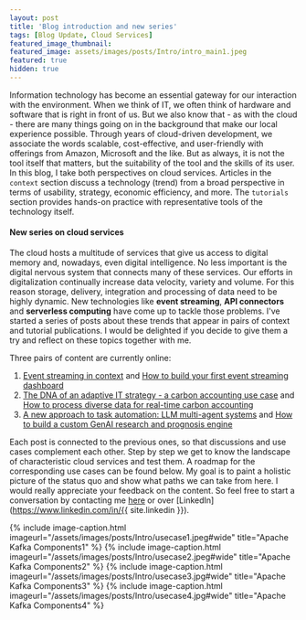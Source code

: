 ```yaml
---
layout: post
title: 'Blog introduction and new series'
tags: [Blog Update, Cloud Services]
featured_image_thumbnail:  
featured_image: assets/images/posts/Intro/intro_main1.jpeg
featured: true
hidden: true
---
```


Information technology has become an essential gateway for our interaction with the environment. When we think of IT, we often think of hardware and software that is right in front of us. But we also know that - as with the cloud - there are many things going on in the background that make our local experience possible. Through years of cloud-driven development, we associate the words scalable, cost-effective, and user-friendly with offerings from Amazon, Microsoft and the like. But as always, it is not the tool itself that matters, but the suitability of the tool and the skills of its user. In this blog, I take both perspectives on cloud services. Articles in the `context` section discuss a technology (trend) from a broad perspective in terms of usability, strategy, economic efficiency, and more. The `tutorials` section provides hands-on practice with representative tools of the technology itself.


#### New series on cloud services
The cloud hosts a multitude of services that give us access to digital memory and, nowadays, even digital intelligence. No less important is the digital nervous system that connects many of these services. Our efforts in digitalization continually increase data velocity, variety and volume. For this reason storage, delivery, integration and processing of data need to be highly dynamic. New technologies like **event streaming**, **API connectors** and **serverless computing** have come up to tackle those problems. I've started a series of posts about these trends that appear in pairs of context and tutorial publications. I would be delighted if you decide to give them a try and reflect on these topics together with me. 


Three pairs of content are currently online:
1. [Event streaming in context](https://simon.richebaecher.org/event-streaming-context) and [How to build your first event streaming dashboard](https://simon.richebaecher.org/streaming-dashboard-tutorial)
2. [The DNA of an adaptive IT strategy - a carbon accounting use case](http://simon.richebaecher.org/connectors-schemas-context-1) and [How to process diverse data for real-time carbon accounting](https://simon.richebaecher.org/integration-processing-tutorial)
3. [A new approach to task automation: LLM multi-agent systems](https://simon.richebaecher.org/serverless-orchestration-context) and [How to build a custom GenAI research and prognosis engine](https://simon.richebaecher.org/scalable-agents-tutorial) 

Each post is connected to the previous ones, so that discussions and use cases complement each other. Step by step we get to know the landscape of characteristic cloud services and test them. A roadmap for the corresponding use cases can be found below. My goal is to paint a holistic picture of the status quo and show what paths we can take from here. I would really appreciate your feedback on the content. So feel free to start a conversation by contacting me [here](https://simon.richebaecher.org/contact) or over [LinkedIn](https://www.linkedin.com/in/{{ site.linkedin }}). 

{% include image-caption.html imageurl="/assets/images/posts/Intro/usecase1.jpeg#wide" title="Apache Kafka Components1" %}
{% include image-caption.html imageurl="/assets/images/posts/Intro/usecase2.jpeg#wide" title="Apache Kafka Components2" %}
{% include image-caption.html imageurl="/assets/images/posts/Intro/usecase3.jpg#wide" title="Apache Kafka Components3" %}
{% include image-caption.html imageurl="/assets/images/posts/Intro/usecase4.jpg#wide" title="Apache Kafka Components4" %}